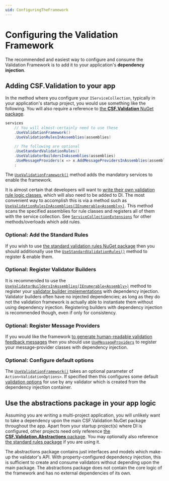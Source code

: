 ```yaml
---
uid: ConfiguringTheFramework
---
```

# Configuring the Validation Framework

The recommended and easiest way to configure and consume the Validation Framework is to add it to your application's **dependency injection**.

## Adding CSF.Validation to your app

In the method where you configure your `IServiceCollection`, typically in your application's startup project, you would use something like the following.
You will also require a reference to [the **CSF.Validation** NuGet package].

```csharp
services
    // You will almost-certainly need to use these
    .UseValidationFramework()
    .UseValidationRulesInAssemblies(assemblies)

    // The following are optional
    .UseStandardValidationRules()
    .UseValidatorBuildersInAssemblies(assemblies)
    .UseMessageProviders(x => x.AddMessageProvidersInAssemblies(assemblies))
    ;
```

The [`UseValidationFramework()`] method adds the mandatory services to enable the framework.

It is almost certain that developers will want to [write their own validation rule logic classes], which will also need to be added to DI.
The most convenient way to accomplish this is via a method such as [`UseValidationRulesInAssemblies(IEnumerable<Assembly>)`]. This method scans the specified assemblies for rule classes and registers all of them with the service collection.
See [`ServiceCollectionExtensions`] for other methods/overloads which add rules.

### Optional: Add the Standard Rules

If you wish to use [the standard validation rules NuGet package] then you should additionally use the [`UseStandardValidationRules()`] method to register & enable them.

### Optional: Register Validator Builders

It is recommended to use the [`UseValidatorBuildersInAssemblies(IEnumerable<Assembly>)`] method to register your [validator builder implementations] with dependency injection.
Validator builders often have no injected dependencies; as long as they do not the validation framework is actually able to instantiate them without using dependency injection.
Registering builders with dependency injection is recommended though, even if only for consistency.

### Optional: Register Message Providers

If you would like the framework [to generate human-readable validation feedback messages] then you should use [`UseMessageProviders`] to register your message-provider classes with dependency injection.

### Optional: Configure default options

The [`UseValidationFramework()`] takes an optional parameter of `Action<ValidationOptions>`.
If specified then this configures some default [validation options] for use by any validator which is created from the dependency injection container.

[the **CSF.Validation** NuGet package]:https://www.nuget.org/packages/CSF.Validation/
[the standard validation rules NuGet package]:https://www.nuget.org/packages/CSF.Validation.StandardRules/
[`UseValidationFramework()`]:xref:CSF.Validation.ServiceCollectionExtensions.UseValidationFramework(Microsoft.Extensions.DependencyInjection.IServiceCollection,System.Action{CSF.Validation.ValidationOptions})
[`UseStandardValidationRules()`]:xref:CSF.Validation.StandardRulesServiceCollectionExtensions.UseStandardValidationRules(Microsoft.Extensions.DependencyInjection.IServiceCollection)
[write their own validation rule logic classes]:WritingValidators/WritingValidationRules/index.md
[`UseValidationRulesInAssemblies(IEnumerable<Assembly>)`]:xref:CSF.Validation.ServiceCollectionExtensions.UseValidationRulesInAssemblies(Microsoft.Extensions.DependencyInjection.IServiceCollection,System.Collections.Generic.IEnumerable{System.Reflection.Assembly})
[`ServiceCollectionExtensions`]:xref:CSF.Validation.ServiceCollectionExtensions
[`UseValidatorBuildersInAssemblies(IEnumerable<Assembly>)`]:xref:CSF.Validation.ServiceCollectionExtensions.UseValidatorBuildersInAssemblies(Microsoft.Extensions.DependencyInjection.IServiceCollection,System.Collections.Generic.IEnumerable{System.Reflection.Assembly})
[validator builder implementations]:WritingValidators/WritingValidatorBuilders/index.md
[to generate human-readable validation feedback messages]:GeneratingFeedbackMessages.md
[`UseMessageProviders`]:xref:CSF.Validation.ServiceCollectionExtensions.UseMessageProviders(Microsoft.Extensions.DependencyInjection.IServiceCollection,System.Action{CSF.Validation.Bootstrap.IRegistersMessageProviders})
[validation options]:ValidationOptions.md

## Use the abstractions package in your app logic

Assuming you are writing a multi-project application, you will unlikely want to take a dependency upon the main CSF.Validation NuGet package throughout the app.
Apart from your startup project(s) where DI is configured, other projects need only reference [the **CSF.Validation.Abstractions** package].
You may optionally also reference [the standard rules package] if you are using it.

The abstractions package contains just interfaces and models which make-up the validator's API.
With property-configured dependency injection, this is sufficient to create and consume validators without depending upon the main package.
The abstractions package does not contain the core logic of the framework and has no external dependencies of its own.

[the **CSF.Validation.Abstractions** package]:https://www.nuget.org/packages/CSF.Validation.Abstractions/
[the standard rules package]:https://www.nuget.org/packages/CSF.Validation.StandardRules/
